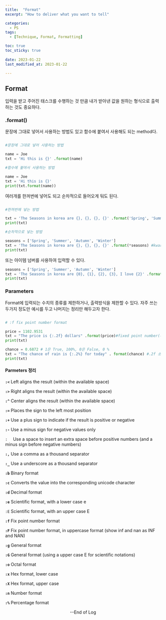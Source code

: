 ```yaml
---
title:  "Format" 
excerpt: "How to deliver what you want to tell"

categories:
  - PS
tags:
  - [Technique, Format, Formatting]

toc: true
toc_sticky: true
 
date: 2023-01-22
last_modified_at: 2023-01-22

---
```


## Format

입력을 받고 주어진 태스크를 수행하는 것 만큼
내가 받아낸 값을 원하는 형식으로 출력하는 것도 중요하다.

### .format()

문장에 그대로 넣어서 사용하는 방법도 있고
함수에 붙여서 사용해도 되는 method다.

```python

#문장에 그대로 넣어 사용하는 방법

name = Joe
txt = 'Hi this is {}' .format(name)

#함수에 붚여서 사용하는 방법

name = Joe
txt = 'Hi this is {}'
print(txt.format(name))

```
여러개를 한꺼번에 넣어도 되고 순차적으로 들어오게 둬도 된다.

```python

#한꺼번에 넣는 방법

txt = 'The Seasons in korea are {}, {}, {}, {}' .format('Spring', 'Summer', 'Autumn', 'Winter')
print(txt)

#순차적으로 넣는 방법

seasons = ['Spring', 'Summer', 'Autumn', 'Winter']
txt = 'The Seasons in korea are {}, {}, {}, {}' .format(*seasons) #kwarg 사용
print(txt)
```

또는 아이템 넘버를 사용하여 입력할 수 있다.



```python
seasons = ['Spring', 'Summer', 'Autumn', 'Winter']
txt = 'The Seasons in korea are {0}, {1}, {2}, {3}, I love {2}' .format(*seasons) #kwarg 사용
print(txt)
```

### Parameters

Format에 입력되는 수치의 종류를 제한하거나, 출력방식을 제한할 수 있다.
자주 쓰는 두가지 정도만 예시를 두고 나머지는 정리만 해두고자 한다.

```python

# :f fix point number format

price = 1102.9531
txt = "The price is {:.2f} dollars" .format(price)#fixed point number(부동소수점)
print(txt)

chance = 0.6872 # 1은 True, 100%, 0은 False, 0 %
txt = "The chance of rain is {:.2%} for today" . format(chance) #.2f 소수점 둘 째 자리까지만 출력
print(txt)

```

#### Parmeters 정리

**`:<`**		Left aligns the result (within the available space)

**`:>`**		Right aligns the result (within the available space)

**`:^`**		Center aligns the result (within the available space)

**`:=`**		Places the sign to the left most position

**`:+`**		Use a plus sign to indicate if the result is positive or negative

**`:-`**		Use a minus sign for negative values only

`:  ` 		Use a space to insert an extra space before positive numbers (and a minus sign before negative numbers)

**`:,`**		Use a comma as a thousand separator

**`:_`**		Use a underscore as a thousand separator

**`:b`**		Binary format

**`:c`**		Converts the value into the corresponding unicode character

**`:d`**		Decimal format

**`:e`**		Scientific format, with a lower case e

`:E`		Scientific format, with an upper case E

**`:f`**		Fix point number format

**`:F`**		Fix point number format, in uppercase format (show inf and nan as INF and NAN)

**`:g`**		General format

**`:G`**		General format (using a upper case E for scientific notations)

**`:o`**		Octal format

**`:x`**		Hex format, lower case

**`:X`**		Hex format, upper case

**`:n`**		Number format

**`:%`**		Percentage format




<center> --End of Log </center>

